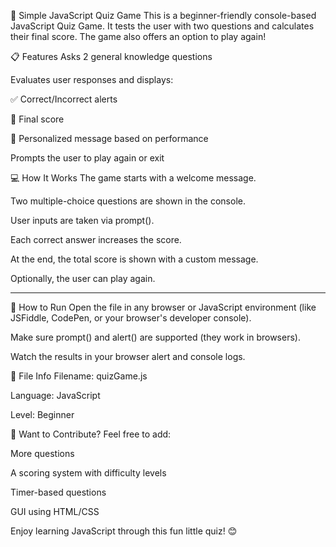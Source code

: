 🧠 Simple JavaScript Quiz Game
This is a beginner-friendly console-based JavaScript Quiz Game. It tests the user with two questions and calculates their final score. The game also offers an option to play again!

📋 Features
Asks 2 general knowledge questions

Evaluates user responses and displays:

✅ Correct/Incorrect alerts

🧮 Final score

🎉 Personalized message based on performance

Prompts the user to play again or exit

💻 How It Works
The game starts with a welcome message.

Two multiple-choice questions are shown in the console.

User inputs are taken via prompt().

Each correct answer increases the score.

At the end, the total score is shown with a custom message.

Optionally, the user can play again.

---------------------------------------------------------------

📌 How to Run
Open the file in any browser or JavaScript environment (like JSFiddle, CodePen, or your browser's developer console).

Make sure prompt() and alert() are supported (they work in browsers).

Watch the results in your browser alert and console logs.

📁 File Info
Filename: quizGame.js

Language: JavaScript

Level: Beginner

🔁 Want to Contribute?
Feel free to add:

More questions

A scoring system with difficulty levels

Timer-based questions

GUI using HTML/CSS

Enjoy learning JavaScript through this fun little quiz! 😊

